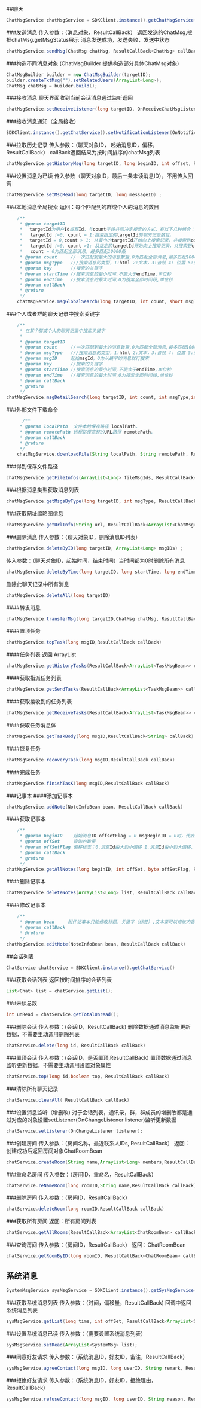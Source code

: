 ##聊天 
```java
ChatMsgService chatMsgService = SDKClient.instance().getChatMsgService()
```
###发送消息
 传入参数：（消息对象，ResultCallBack）
返回发送的ChatMsg,根据chatMsg.getMsgStatus展示 消息发送成功，发送失败，发送中状态
```java
chatMsgService.sendMsg(ChatMsg chatMsg, ResultCallBack<ChatMsg> callBack); 
```
###构造不同消息对象
(ChatMsgBuilder 提供构造部分具体ChatMsg对象)
```java
ChatMsgBuilder builder = new ChatMsgBuilder(targetID);
builder.createTxtMsg("").setRelatedUsers(ArrayList<Long>);
ChatMsg chatMsg = builder.build();
```
###接收消息
聊天界面收到当前会话消息通过监听返回
```java
chatMsgService.setReceiveListener(long targetID, OnReceiveChatMsgListener listener);
```
###接收消息通知（全局接收）
```java
SDKClient.instance().getChatService().setNotificationListener(OnNotificationListener listener);
```
###拉取历史记录
传入参数：（聊天对象ID，	起始消息ID，偏移，ResultCallBack）
callBack返回结果为按时间排序的chatMsg列表
```java
chatMsgService.getHistoryMsg(long targetID, long beginID, int offset, ResultCallBack<ArrayList<ChatMsg>> callBack);
```
###设置消息为已读 
传入参数（聊天对象ID，最后一条未读消息ID），不用传入回调
```java
chatMsgService.setMsgRead(long targetID, long messageID) ;
```
###本地消息全局搜索
返回：每个匹配到的群或个人的消息的数目
```java
    /**
     * @param targetID
     * 　targetId为用户Id或群Id，与count字段共同决定搜索的方式，有以下几种组合：
     *   targetId !=0, count = 1:搜索指定的targetId的聊天记录数目。
     * 　targetId = 0,count > 1: 从最小的targetId开始向上搜索记录，共搜索到count个匹配的targetId为止。
     *   targetId !=0, count >1: 从指定的targetId开始向上搜索记录，共搜索到count个匹配的targetId为止。
     *   count = 0为匹配全部消息，最多匹配10000条
     * @param count     //一次匹配到最大的消息数量,0为匹配全部消息,最多匹配100000条
     * @param msgType   ///搜索消息的类型，1:html 2:文本，3:音频 4: 位置 5:图片6:文件 7:名片 8:弱提示 (当前只支持文本)
     * @param key       //搜索的关键字
     * @param startTime //搜索消息的最小时间,不能大于endTime,单位秒
     * @param endTime   //搜索消息的最大时间,0为搜索全部时间段,单位秒
     * @param callBack
     * @return
     */
    chatMsgService.msgGlobalSearch(long targetID, int count, short msgType, String key, long startTime, long endTime, ResultCallBack<MsgGlobalSearchResult> callBack)
```
###个人或者群的聊天记录中搜索关键字
```java
    /**
     * 在某个群或个人的聊天记录中搜索关键字
     *
     * @param targetID
     * @param count     //一次匹配到最大的消息数量,0为匹配全部消息,最多匹配100000条
     * @param msgType   ///搜索消息的类型，1:html 2:文本，3:音频 4: 位置 5:图片6:文件 7:名片 8:弱提示 (当前只支持文本)
     * @param msgID     起始msgId，0为从最早的消息就行搜索
     * @param key       //搜索的关键字
     * @param startTime //搜索消息的最小时间,不能大于endTime,单位秒
     * @param endTime   //搜索消息的最大时间,0为搜索全部时间段,单位秒
     * @param callBack
     * @return
     */
chatMsgService.msgDetailSearch(long targetID, int count, int msgType,int msgID, String key, long startTime, long endTime, ResultCallBack<MsgDetailSearchResult> callBack)
```
###外部文件下载命令
```java
      /**
     * @param localPath  文件本地保存路径 localPath.
     * @param remotePath 远程路径完整的URL路径 remotePath.
     * @param callBack
     * @return
     */
    chatMsgService.downloadFile(String localPath, String remotePath, ResultCallBack callBack) 
```
###得到保存文件路径
```java
chatMsgService.getFileInfos(ArrayList<Long> fileMsgIds, ResultCallBack<FileInfoResult> callBack)
```
###根据消息类型获取消息列表
```java
chatMsgService.getMsgsByType(long targetID, int msgType, ResultCallBack<ArrayList<ChatMsg>> callBack)
```
###获取网址缩略图信息
```java
chatMsgService.getUrlInfo(String url, ResultCallBack<ArrayList<ChatMsg>> callBack)
```
###删除消息
传入参数：（聊天对象ID，删除消息ID列表）
```java
chatMsgService.deleteByID(long targetID, ArrayList<Long> msgIDs) ;
```
传入参数：（聊天对象ID，起始时间，结束时间）当时间都为0时删除所有消息
```java
chatMsgService.deleteByTime(long targetID, long startTime, long endTime) ;
```
删除此聊天记录中所有消息
```java
chatMsgService.deleteAll(long targetID)
```
####转发消息
```java
chatMsgService.transferMsg(long targetID,ChatMsg chatMsg, ResultCallBack<Long> callBack)
```
####置顶任务
```java
chatMsgService.topTask(long msgID,ResultCallBack callBack)
```
####任务列表
返回 ArrayList<TaskMsgBean>
```java
chatMsgService.getHistoryTasks(ResultCallBack<ArrayList<TaskMsgBean>> callBack)
```
####获取指派任务列表
```java
chatMsgService.getSendTasks(ResultCallBack<ArrayList<TaskMsgBean>> callBack)
```
####获取接收到的任务列表
```java
chatMsgService.getReceiveTasks(ResultCallBack<ArrayList<TaskMsgBean>> callBack)
```
####获取任务消息体
```java
chatMsgService.getTaskBody(long msgID,ResultCallBack<String> callBack)
```
####恢复任务
```java
chatMsgService.recoveryTask(long msgID,ResultCallBack callBack)
```
####完成任务
```java
chatMsgService.finishTasK(long msgID,ResultCallBack callBack)
```
###记事本
####添加记事本
```java
chatMsgService.addNote(NoteInfoBean bean, ResultCallBack callBack)
```
####获取记事本
```java
    /**
     * @param beginID    起始消息ID offsetFlag = 0 msgBeginID = 0时，代表从最大的消息Id进行查找
     * @param offSet     查询的数量
     * @param offSetFlag 偏移标志；0.消息Id由大到小偏移 1.消息Id由小到大偏移.
     * @param callBack
     * @return
     */
chatMsgService.getAllNotes(long beginID, int offSet, byte offSetFlag, ResultCallBack<ArrayList<NoteInfoBean>> callBack)
```
####删除记事本
```java
chatMsgService.deleteNotes(ArrayList<Long> list, ResultCallBack callBack)
```
####修改记事本
```java
    /**
     * @param bean     附件记事本只能修改标题，关键字（标签）,文本类可以修改内容
     * @param callBack
     * @return
     */
chatMsgService.editNote(NoteInfoBean bean, ResultCallBack callBack) 
```

##会话列表 
```java
ChatService chatService = SDKClient.instance().getChatService()
```
###获取会话列表
返回按时间排序的会话列表 
```java
List<Chat> list = chatService.getList();
```
###未读总数 
```java
int unRead = chatService.getTotalUnread();
```
###删除会话
传入参数：(会话ID，ResultCallBack)
删除数据通过消息监听更新数据，不需要主动调用删除列表

```java
chatService.delete(long id, ResultCallBack callBack)
```
###置顶会话
传入参数：(会话ID，是否置顶,ResultCallBack)
置顶数据通过消息监听更新数据，不需要主动调用设置对象属性

```java
chatService.top(long id,boolean top, ResultCallBack callBack)
```
###清除所有聊天记录
```java
chatService.clearAll( ResultCallBack callBack)
```
###设置消息监听（增删改)
对于会话列表，通讯录，群，群成员的增删改都是通过对应的对象设置setListener(OnChangeListener listener)监听更新数据

```java
chatService.setListener(OnChangeListener listener);
```
###创建房间
传入参数：（房间名称，最近联系人IDs, ResultCallBack<ChatRoomBean>）
返回：创建成功后返回房间对象ChatRoomBean

```java
chatService.createRoom(String name,ArrayList<Long> members,ResultCallBack<ChatRoomBean> callBack)
```
###重命名房间
传入参数：（房间ID，重命名，ResultCallBack）

```java
chatService.reNameRoom(long roomID,String name,ResultCallBack callBack)
```
###删除房间
传入参数：（房间ID，ResultCallBack）

```java
chatService.deleteRoom(long roomID,ResultCallBack callBack)
```
###获取所有房间
返回：所有房间列表

```java
chatService.getAllRooms(ResultCallBack<ArrayList<ChatRoomBean> callBack>)
```
###查询房间
传入参数：（房间ID，ResultCallBack<ChatRoomBean>）
返回：ChatRoomBean

```java
chatService.getRoomByID(long roomID, ResultCallBack<ChatRoomBean> callBack)
```

## 系统消息 
```java
SystemMsgService sysMsgService = SDKClient.instance().getSysMsgService()
```
###获取系统消息列表
传入参数：（时间，偏移量，ResultCallBack)
回调中返回系统消息列表

```java
sysMsgService.getList(long time, int offSet, ResultCallBack<ArrayList<SystemMsg>> callBack);
```
###设置系统消息已读
传入参数：（需要设置系统消息列表）

```java
sysMsgService.setRead(ArrayList<SystemMsg> list);
```
###同意好友请求
传入参数：（系统消息ID，好友ID，备注，ResultCallBack）

```java
sysMsgService.agreeContact(long msgID, long userID, String remark, ResultCallBack callBack);
```
###拒绝好友请求
传入参数：（系统消息ID，好友ID，拒绝理由，ResultCallBack）

```java
sysMsgService.refuseContact(long msgID, long userID, String reason, ResultCallBack callBack);
```
